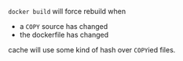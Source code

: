 `docker build` will force rebuild when
-   a `COPY` source has changed
-   the dockerfile has changed

cache will use some kind of hash over `COPY`ied files.
